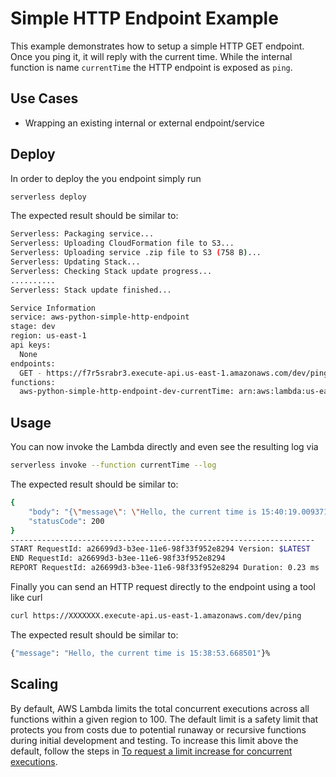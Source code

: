 <!--
title: 'Process HTML Title in Python'
description: 'This example demonstrates how to extract the title tag of a HTML document as response to a petition.'
layout: Doc
framework: v1
platform: AWS
language: Python
authorLink: 'https://github.com/rupakg'
authorName: 'Rupak Ganguly'
authorAvatar: 'https://avatars0.githubusercontent.com/u/8188?v=4&s=140'
-->
# Simple HTTP Endpoint Example

This example demonstrates how to setup a simple HTTP GET endpoint. Once you ping it, it will reply with the current time. While the internal function is name `currentTime` the HTTP endpoint is exposed as `ping`.

## Use Cases

- Wrapping an existing internal or external endpoint/service

## Deploy

In order to deploy the you endpoint simply run

```bash
serverless deploy
```

The expected result should be similar to:

```bash
Serverless: Packaging service...
Serverless: Uploading CloudFormation file to S3...
Serverless: Uploading service .zip file to S3 (758 B)...
Serverless: Updating Stack...
Serverless: Checking Stack update progress...
..........
Serverless: Stack update finished...

Service Information
service: aws-python-simple-http-endpoint
stage: dev
region: us-east-1
api keys:
  None
endpoints:
  GET - https://f7r5srabr3.execute-api.us-east-1.amazonaws.com/dev/ping
functions:
  aws-python-simple-http-endpoint-dev-currentTime: arn:aws:lambda:us-east-1:377024778620:function:aws-python-simple-http-endpoint-dev-currentTime
```

## Usage

You can now invoke the Lambda directly and even see the resulting log via

```bash
serverless invoke --function currentTime --log
```

The expected result should be similar to:

```bash
{
    "body": "{\"message\": \"Hello, the current time is 15:40:19.009371\"}",
    "statusCode": 200
}
--------------------------------------------------------------------
START RequestId: a26699d3-b3ee-11e6-98f33f952e8294 Version: $LATEST
END RequestId: a26699d3-b3ee-11e6-98f33f952e8294
REPORT RequestId: a26699d3-b3ee-11e6-98f33f952e8294	Duration: 0.23 ms	Billed Duration: 100 ms 	Memory Size: 1024 MB	Max Memory Used: 15 MB
```

Finally you can send an HTTP request directly to the endpoint using a tool like curl

```bash
curl https://XXXXXXX.execute-api.us-east-1.amazonaws.com/dev/ping
```

The expected result should be similar to:

```bash
{"message": "Hello, the current time is 15:38:53.668501"}%  
```

## Scaling

By default, AWS Lambda limits the total concurrent executions across all functions within a given region to 100. The default limit is a safety limit that protects you from costs due to potential runaway or recursive functions during initial development and testing. To increase this limit above the default, follow the steps in [To request a limit increase for concurrent executions](http://docs.aws.amazon.com/lambda/latest/dg/concurrent-executions.html#increase-concurrent-executions-limit).
